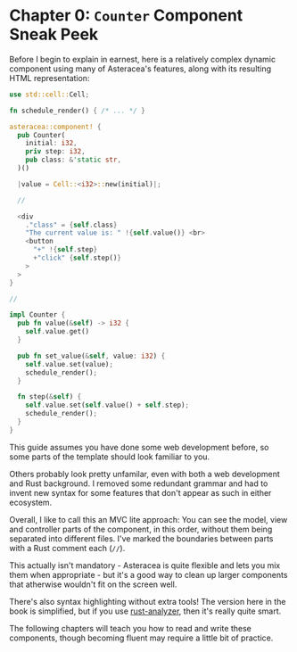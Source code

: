 # Chapter 0: `Counter` Component Sneak Peek

Before I begin to explain in earnest, here is a relatively complex dynamic component using many of Asteracea's features, along with its resulting HTML representation:

```rust asteracea=Counter::new(0,1,"")
use std::cell::Cell;

fn schedule_render() { /* ... */ }

asteracea::component! {
  pub Counter(
    initial: i32,
    priv step: i32,
    pub class: &'static str,
  )()

  |value = Cell::<i32>::new(initial)|;

  //

  <div
    ."class" = {self.class}
    "The current value is: " !{self.value()} <br>
    <button
      "+" !{self.step}
      +"click" {self.step()}
    >
  >
}

//

impl Counter {
  pub fn value(&self) -> i32 {
    self.value.get()
  }

  pub fn set_value(&self, value: i32) {
    self.value.set(value);
    schedule_render();
  }

  fn step(&self) {
    self.value.set(self.value() + self.step);
    schedule_render();
  }
}
```

This guide assumes you have done some web development before, so some parts of the template should look familiar to you.

Others probably look pretty unfamilar, even with both a web development and Rust background. I removed some redundant grammar and had to invent new syntax for some features that don't appear as such in either ecosystem.

Overall, I like to call this an MVC lite approach: You can see the model, view and controller parts of the component, in this order, without them being separated into different files. I've marked the boundaries between parts with a Rust comment each (`//`).

This actually isn't mandatory - Asteracea is quite flexible and lets you mix them when appropriate - but it's a good way to clean up larger components that atherwise wouldn't fit on the screen well.

There's also syntax highlighting without extra tools! The version here in the book is simplified, but if you use [rust-analyzer], then it's really quite smart.

[rust-analyzer]: https://rust-analyzer.github.io/

The following chapters will teach you how to read and write these components, though becoming fluent may require a little bit of practice.
